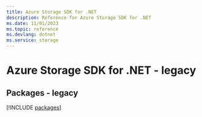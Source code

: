 ```yaml
---
title: Azure Storage SDK for .NET
description: Reference for Azure Storage SDK for .NET
ms.date: 11/01/2023
ms.topic: reference
ms.devlang: dotnet
ms.service: storage
---
```

# Azure Storage SDK for .NET - legacy
## Packages - legacy
[!INCLUDE [packages](storage-index.md)]